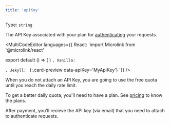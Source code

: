 ```yaml
---
title: 'apiKey'
--- 
```


Type: `string`

The API Key associated with your plan for [authenticating](/docs/api/basics/authentication) your requests.

<MultiCodeEditor languages={{
  React: `import Microlink from '@microlink/react' 
  
export default () => (
  <Microlink
    url='https://microlink.io'
    apiKey='MyApiKey'
  />
)
`, Vanilla: `
<script>
  document.addEventListener('DOMContentLoaded', function (event) {
    microlink('a', { apiKey: 'MyApiKey' })
  })
</script>
`, Jekyll: `
[](https://microlink.io){:.card-preview data-apiKey='MyApiKey'}
`}} 
/>

<Figcaption children="The free daily quota will be used if you don't provide a previously API key registered."  />

When you do not attach an API Key, you are going to use the free quota until you reach the daily rate limit.

To get a better daily quota, you'll need to have a plan. See [pricing](/#pricing) to know the plans.

After payment, you'll recieve the API key (via email) that you need to attach to authenticate requests.
